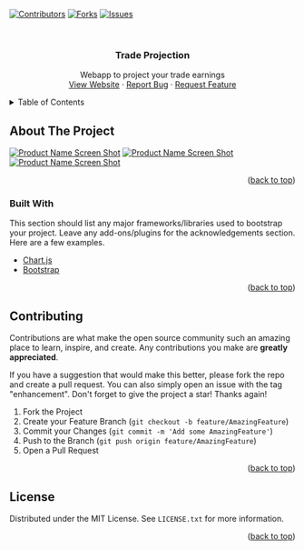 <div id="top"></div>

[![Contributors][contributors-shield]][contributors-url]
[![Forks][forks-shield]][forks-url]
[![Issues][issues-shield]][issues-url]

<br />
<div align="center">

  <h3 align="center">Trade Projection</h3>

  <p align="center">
	Webapp to project your trade earnings
    <br />
    <a href="https://icequezon.github.io/trade-projection/">View Website</a>
    ·
    <a href="https://github.com/icequezon/trade-projection/issues">Report Bug</a>
    ·
    <a href="https://github.com/icequezon/trade-projection/issues">Request Feature</a>
  </p>
</div>



<!-- TABLE OF CONTENTS -->
<details>
  <summary>Table of Contents</summary>
  <ol>
    <li>
      <a href="#about-the-project">About The Project</a>
      <ul>
        <li><a href="#built-with">Built With</a></li>
      </ul>
    </li>
    <li>
      <a href="#getting-started">Getting Started</a>
      <ul>
        <li><a href="#prerequisites">Prerequisites</a></li>
        <li><a href="#installation">Installation</a></li>
      </ul>
    </li>
    <li><a href="#usage">Usage</a></li>
    <li><a href="#roadmap">Roadmap</a></li>
    <li><a href="#contributing">Contributing</a></li>
    <li><a href="#contact">Contact</a></li>
    <li><a href="#acknowledgments">Acknowledgments</a></li>
  </ol>
</details>



<!-- ABOUT THE PROJECT -->
## About The Project

[![Product Name Screen Shot][product-screenshot]](https://github.com/icequezon/trade-projection/blob/main/img/img0.PNG)
[![Product Name Screen Shot][product-screenshot]](https://github.com/icequezon/trade-projection/blob/main/img/img1.PNG)
[![Product Name Screen Shot][product-screenshot]](https://github.com/icequezon/trade-projection/blob/main/img/img2.PNG)


<p align="right">(<a href="#top">back to top</a>)</p>



### Built With

This section should list any major frameworks/libraries used to bootstrap your project. Leave any add-ons/plugins for the acknowledgements section. Here are a few examples.

* [Chart.js](https://www.chartjs.org/)
* [Bootstrap](https://getbootstrap.com)

<p align="right">(<a href="#top">back to top</a>)</p>


<!-- CONTRIBUTING -->
## Contributing

Contributions are what make the open source community such an amazing place to learn, inspire, and create. Any contributions you make are **greatly appreciated**.

If you have a suggestion that would make this better, please fork the repo and create a pull request. You can also simply open an issue with the tag "enhancement".
Don't forget to give the project a star! Thanks again!

1. Fork the Project
2. Create your Feature Branch (`git checkout -b feature/AmazingFeature`)
3. Commit your Changes (`git commit -m 'Add some AmazingFeature'`)
4. Push to the Branch (`git push origin feature/AmazingFeature`)
5. Open a Pull Request

<p align="right">(<a href="#top">back to top</a>)</p>



<!-- LICENSE -->
## License

Distributed under the MIT License. See `LICENSE.txt` for more information.

<p align="right">(<a href="#top">back to top</a>)</p>



<!-- MARKDOWN LINKS & IMAGES -->
<!-- https://www.markdownguide.org/basic-syntax/#reference-style-links -->
[contributors-shield]: https://img.shields.io/github/contributors/icequezon/trade-projection.svg?style=for-the-badge
[contributors-url]: https://github.com/icequezon/trade-projection/graphs/contributors
[forks-shield]: https://img.shields.io/github/forks/icequezon/trade-projection.svg?style=for-the-badge
[forks-url]: https://github.com/icequezon/trade-projection/network/members
[issues-shield]: https://img.shields.io/github/issues/icequezon/trade-projection.svg?style=for-the-badge
[issues-url]: https://github.com/icequezon/trade-projection/issues
[product-screenshot]: images/screenshot.png
